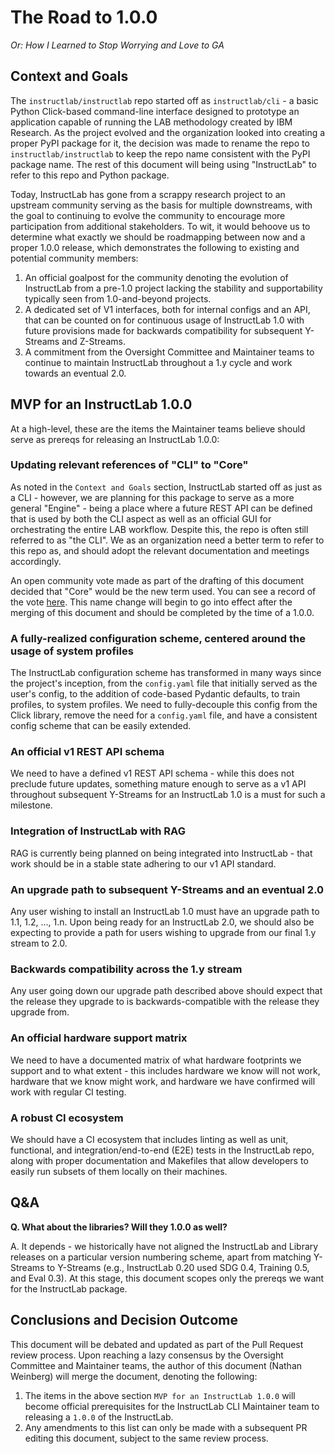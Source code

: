 # The Road to 1.0.0

_Or: How I Learned to Stop Worrying and Love to GA_

## Context and Goals

The `instructlab/instructlab` repo started off as `instructlab/cli` - a basic Python Click-based command-line interface designed to prototype an application capable of
running the LAB methodology created by IBM Research. As the project evolved and the organization looked into creating a proper PyPI package for it, the decision was made
to rename the repo to `instructlab/instructlab` to keep the repo name consistent with the PyPI package name. The rest of this document will being using "InstructLab" to
refer to this repo and Python package.

Today, InstructLab has gone from a scrappy research project to an upstream community serving as the basis for multiple downstreams, with the goal
to continuing to evolve the community to encourage more participation from additional stakeholders. To wit, it would behoove us to determine what exactly we should be
roadmapping between now and a proper 1.0.0 release, which demonstrates the following to existing and potential community members:

1. An official goalpost for the community denoting the evolution of InstructLab from a pre-1.0 project lacking the stability and supportability typically seen from 1.0-and-beyond projects.
1. A dedicated set of V1 interfaces, both for internal configs and an API, that can be counted on for continuous usage of InstructLab 1.0 with future provisions made for backwards compatibility for subsequent Y-Streams and Z-Streams.
1. A commitment from the Oversight Committee and Maintainer teams to continue to maintain InstructLab throughout a 1.y cycle and work towards an eventual 2.0.

## MVP for an InstructLab 1.0.0

At a high-level, these are the items the Maintainer teams believe should serve as prereqs for releasing an InstructLab 1.0.0:

### Updating relevant references of "CLI" to "Core"

As noted in the `Context and Goals` section, InstructLab started off as just as a CLI - however, we are planning for this package to serve as a more general "Engine" -
being a place where a future REST API can be defined that is used by both the CLI aspect as well as an official GUI for orchestrating the entire LAB workflow. Despite
this, the repo is often still referred to as "the CLI". We as an organization need a better term to refer to this repo as, and should adopt the relevant documentation
and meetings accordingly.

An open community vote made as part of the drafting of this document decided that "Core" would be the new term used. You can see a record of the vote
[here](https://github.com/instructlab/dev-docs/pull/159#issuecomment-2514885516). This name change will begin to go into effect after the merging of this document
and should be completed by the time of a 1.0.0.

### A fully-realized configuration scheme, centered around the usage of system profiles

The InstructLab configuration scheme has transformed in many ways since the project's inception, from the `config.yaml` file that initially served as the user's config,
to the addition of code-based Pydantic defaults, to train profiles, to system profiles. We need to fully-decouple this config from the Click library, remove the need for
a `config.yaml` file, and have a consistent config scheme that can be easily extended.

### An official v1 REST API schema

We need to have a defined v1 REST API schema - while this does not preclude future updates, something mature enough to serve as a v1 API throughout subsequent Y-Streams
for an InstructLab 1.0 is a must for such a milestone.

### Integration of InstructLab with RAG

RAG is currently being planned on being integrated into InstructLab - that work should be in a stable state adhering to our v1 API standard.

### An upgrade path to subsequent Y-Streams and an eventual 2.0

Any user wishing to install an InstructLab 1.0 must have an upgrade path to 1.1, 1.2, ..., 1.n. Upon being ready for an InstructLab 2.0, we should also be expecting to
provide a path for users wishing to upgrade from our final 1.y stream to 2.0.

### Backwards compatibility across the 1.y stream

Any user going down our upgrade path described above should expect that the release they upgrade to is backwards-compatible with the release they upgrade from.

### An official hardware support matrix

We need to have a documented matrix of what hardware footprints we support and to what extent - this includes hardware we know will not work, hardware that we know might
work, and hardware we have confirmed will work with regular CI testing.

### A robust CI ecosystem

We should have a CI ecosystem that includes linting as well as unit, functional, and integration/end-to-end (E2E) tests in the InstructLab repo, along with proper documentation and Makefiles that allow developers to easily run subsets of them locally on their machines.

## Q&A

**Q. What about the libraries? Will they 1.0.0 as well?**

A. It depends - we historically have not aligned the InstructLab and Library releases on a particular version numbering scheme, apart from matching Y-Streams to Y-Streams (e.g., InstructLab 0.20 used SDG 0.4, Training 0.5, and Eval 0.3). At this stage, this document scopes only the prereqs we want for the InstructLab package.

## Conclusions and Decision Outcome

This document will be debated and updated as part of the Pull Request review process. Upon reaching a lazy consensus by the Oversight Committee and Maintainer teams, the author of this document (Nathan Weinberg) will merge the document, denoting the following:

1. The items in the above section `MVP for an InstructLab 1.0.0` will become official prerequisites for the InstructLab CLI Maintainer team to releasing a `1.0.0` of the InstructLab.
2. Any amendments to this list can only be made with a subsequent PR editing this document, subject to the same review process.
